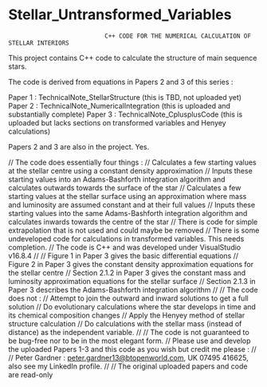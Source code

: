 # Stellar_Untransformed_Variables
                               C++ CODE FOR THE NUMERICAL CALCULATION OF STELLAR INTERIORS
                               
This project contains C++ code to calculate the structure of main sequence stars.

The code is derived from equations in Papers 2 and 3 of this series :

Paper 1 : TechnicalNote_StellarStructure         (this is TBD, not uploaded yet)
Paper 2 : TechnicalNote_NumericalIntegration     (this is uploaded and substantially complete)
Paper 3 : TechnicalNote_CplusplusCode            (this is uploaded but lacks sections on transformed variables and Henyey calculations)

Papers 2 and 3 are also in the project.
Yes.

// The code does essentially four things :
// Calculates a few starting values at the stellar centre using a constant density approximation
// Inputs these starting values into an Adams-Bashforth integration algorithm and calculates outwards towards the surface of the star
// Calculates a few starting values at the stellar surface using an approximation where mass and luminosity are assumed constant and at their full values
// Inputs these starting values into the same Adams-Bashforth integration algorithm and calculates inwards towards the centre of the star
// There is code for simple extrapolation that is not used and could maybe be removed
// There is some undeveloped code for calculations in transformed variables. This needs completion.
// The code is C++ and was developed under VisualStudio v16.8.4
//
// Figure 1 in Paper 3 gives the basic differential equations
// Figure 2 in Paper 3 gives the constant density approximation equations for the stellar centre
// Section 2.1.2 in Paper 3 gives the constant mass and luminosity approximation equations for the stellar surface
// Section 2.1.3 in Paper 3 describes the Adams-Bashforth integration algorithm 
//
// The code does not :
// Attempt to join the outward and inward solutions to get a full solution
// Do evolutionary calculations where the star develops in time and its chemical composition changes
// Apply the Henyey method of stellar structure calculation
// Do calculations with the stellar mass (instead of distance) as the independent variable.
//
// The code is not guaranteed to be bug-free nor to be in the most elegant form.
// Please use and develop the uploaded Papers 1-3 and this code as you wish but credit me please : 
//
// Peter Gardner : peter.gardner13@btopenworld.com, UK 07495 416625, also see my LinkedIn profile.
//
// The original uploaded papers and code are read-only
